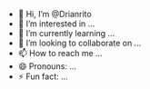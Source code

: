 - 👋 Hi, I’m @Drianrito
- 👀 I’m interested in ...
- 🌱 I’m currently learning ...
- 💞️ I’m looking to collaborate on ...
- 📫 How to reach me ...
- 😄 Pronouns: ...
- ⚡ Fun fact: ...

<!---
Drianrito/Drianrito is a ✨ special ✨ repository because its `README.md` (this file) appears on your GitHub profile.
You can click the Preview link to take a look at your changes.
--->
